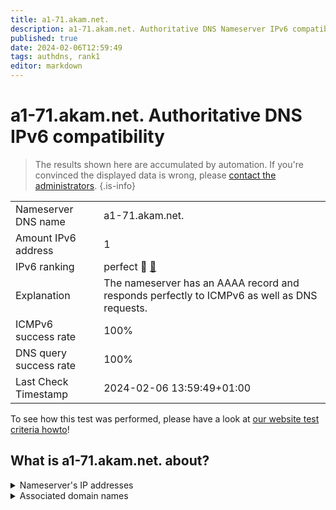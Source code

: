 ```yaml
---
title: a1-71.akam.net.
description: a1-71.akam.net. Authoritative DNS Nameserver IPv6 compatibility
published: true
date: 2024-02-06T12:59:49
tags: authdns, rank1
editor: markdown
---
```


# a1-71.akam.net. Authoritative DNS IPv6 compatibility

> The results shown here are accumulated by automation. If you're convinced the displayed data is wrong, please [contact the administrators](/howto/chat). 
{.is-info}




|   |   |
| - | - |
| Nameserver DNS name | a1-71.akam.net.
| Amount IPv6 address | 1
| IPv6 ranking | perfect :1st_place_medal: [🔗](/howto/ranking) |
| Explanation | The nameserver has an AAAA record and responds perfectly to ICMPv6 as well as DNS requests. |
| ICMPv6 success rate | 100%|
| DNS query success rate | 100% |
| Last Check Timestamp | 2024-02-06 13:59:49+01:00 |

To see how this test was performed, please have a look at [our website test criteria howto](/howto/testcriteria/authdns)!


## What is a1-71.akam.net. about?




<details>
<summary>Nameserver's IP addresses</summary>

2600:1401:2::47

</details>



<details>
<summary>Associated domain names</summary>

home.barclays

</details>
